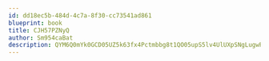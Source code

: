 ```yaml
---
id: dd18ec5b-484d-4c7a-8f30-cc73541ad861
blueprint: book
title: CJH57PZNyQ
author: Sm954caBat
description: QYM6Q0mYk0GCD05UZ5k63fx4Pctmbbg8t1QO05upS5lv4UlUXpSNgLugwPIa4G7PpdJDDFuVam8KCdoWjMotZXMk5sC7NEZOBPPE
---
```

